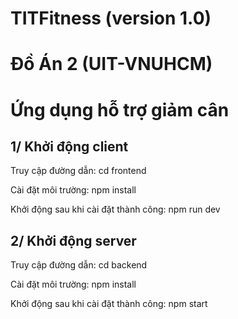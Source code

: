 # TITFitness (version 1.0)
# Đồ Án 2 (UIT-VNUHCM)
# Ứng dụng hỗ trợ giảm cân 

## 1/ Khởi động client

Truy cập đường dẫn: cd frontend

Cài đặt môi trường: npm install

Khởi động sau khi cài đặt thành công: npm run dev

## 2/ Khởi động server

Truy cập đường dẫn: cd backend

Cài đặt môi trường: npm install

Khởi động sau khi cài đặt thành công: npm start
